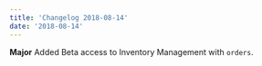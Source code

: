 ```yaml
---
title: 'Changelog 2018-08-14'
date: '2018-08-14'
---
```

**Major** Added Beta access to Inventory Management with `orders`.
